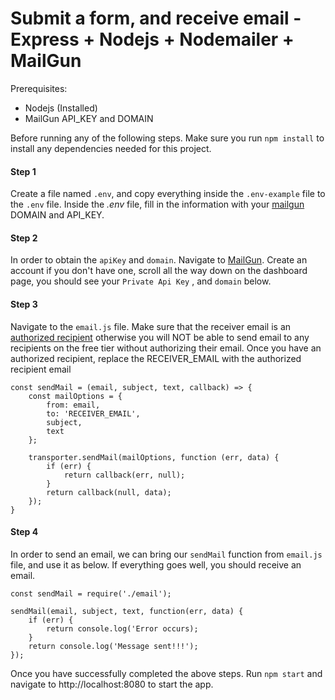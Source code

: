 # Submit a form, and receive email - Express + Nodejs + Nodemailer + MailGun

Prerequisites:
- Nodejs (Installed)
- MailGun API_KEY and DOMAIN


Before running any of the following steps. Make sure you run `npm install` to install any dependencies needed for this project. 


#### Step 1
Create a file named `.env`, and copy everything inside the `.env-example` file to the `.env` file. Inside the *.env* file, fill in the information with your [mailgun](https://www.mailgun.com/) DOMAIN and API_KEY. 



#### Step 2
In order to obtain the `apiKey` and `domain`. Navigate to [MailGun](https://mailgun.com). Create an account if you don't have one, scroll all the way down on the dashboard page, you should see your `Private Api Key` , and `domain` below. 

#### Step 3
Navigate to the `email.js` file. Make sure that the receiver email is an [authorized recipient](https://app.mailgun.com/app/account/authorized) otherwise you will NOT be able to send email to any recipients on the free tier without authorizing their email. Once you have an authorized recipient, replace the RECEIVER_EMAIL with the authorized recipient email

```
const sendMail = (email, subject, text, callback) => {
    const mailOptions = {
        from: email,
        to: 'RECEIVER_EMAIL',
        subject,
        text
    };

    transporter.sendMail(mailOptions, function (err, data) {
        if (err) {
            return callback(err, null);
        }
        return callback(null, data);
    });
}
```


#### Step 4
In order to send an email, we can bring our `sendMail` function from `email.js` file, and use it as below. If everything goes well, you should receive an email.
```
const sendMail = require('./email');

sendMail(email, subject, text, function(err, data) {
    if (err) {
        return console.log('Error occurs);
    }
    return console.log('Message sent!!!');
});

```



Once you have successfully completed the above steps. Run `npm start` and navigate to http://localhost:8080 to start the app. 
